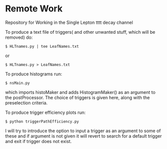 # Remote Work
Repository for Working in the Single Lepton tttt decay channel

To produce a text file of triggers( and other unwanted stuff, which will be removed) do:
```
$ HLTnames.py | tee LeafNames.txt
```
or
```
$ HLTnames.py > LeafNames.txt
```

To produce histograms run:
```
$ nsMain.py
```
which imports histoMaker and adds HistogramMaker() as an argument to the postProcessor. The choice of triggers is given here, along with the preselection criteria.

To produce trigger efficiency plots run:
```
$ python triggerPathEfficiency.py
```

I will try to introduce the option to input a trigger as an argument to some of these and if argument is not given it will revert to search for a default trigger and exit if trigger does not exist.


